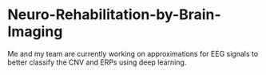 # Neuro-Rehabilitation-by-Brain-Imaging

Me and my team are currently working on approximations for EEG signals to better classify the CNV and ERPs using deep learning.

